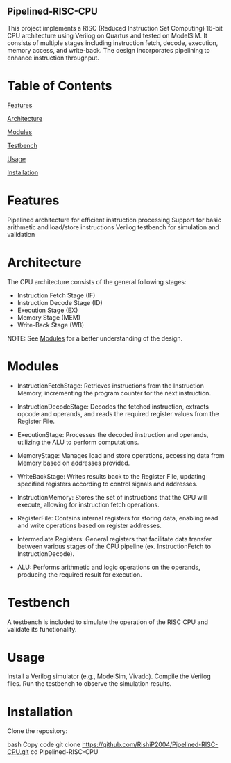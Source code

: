 ## Pipelined-RISC-CPU
This project implements a RISC (Reduced Instruction Set Computing) 16-bit CPU architecture using Verilog on Quartus and tested on ModelSIM. It consists of multiple stages including instruction fetch, decode, execution, memory access, and write-back. The design incorporates pipelining to enhance instruction throughput.

# Table of Contents
[Features](#features)

[Architecture](#architecture)

[Modules](#modules)

[Testbench](#testbench)

[Usage](#usage)

[Installation](#installation)

# Features
Pipelined architecture for efficient instruction processing
Support for basic arithmetic and load/store instructions
Verilog testbench for simulation and validation

# Architecture
The CPU architecture consists of the general following stages:

- Instruction Fetch Stage (IF)
- Instruction Decode Stage (ID)
- Execution Stage (EX)
- Memory Stage (MEM)
- Write-Back Stage (WB)

NOTE: See [Modules](#modules) for a better understanding of the design.

# Modules
- InstructionFetchStage: Retrieves instructions from the Instruction Memory, incrementing the program counter for the next instruction.
- InstructionDecodeStage: Decodes the fetched instruction, extracts opcode and operands, and reads the required register values from the Register File.
- ExecutionStage: Processes the decoded instruction and operands, utilizing the ALU to perform computations.
- MemoryStage: Manages load and store operations, accessing data from Memory based on addresses provided.
- WriteBackStage: Writes results back to the Register File, updating specified registers according to control signals and addresses.
  
- InstructionMemory: Stores the set of instructions that the CPU will execute, allowing for instruction fetch operations.
- RegisterFile: Contains internal registers for storing data, enabling read and write operations based on register addresses.
- Intermediate Registers: General registers that facilitate data transfer between various stages of the CPU pipeline (ex. InstructionFetch to InstructionDecode).
- ALU: Performs arithmetic and logic operations on the operands, producing the required result for execution.
  
# Testbench
A testbench is included to simulate the operation of the RISC CPU and validate its functionality.

# Usage
Install a Verilog simulator (e.g., ModelSim, Vivado).
Compile the Verilog files.
Run the testbench to observe the simulation results.

# Installation
Clone the repository:

bash
Copy code
git clone https://github.com/RishiP2004/Pipelined-RISC-CPU.git
cd Pipelined-RISC-CPU
